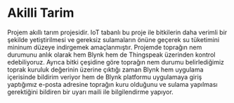 # Akilli Tarim
Projem akıllı tarım projesidir. IoT tabanlı bu proje ile bitkilerin daha verimli bir şekilde yetiştirilmesi ve gereksiz sulamaların önüne geçerek su tüketimini mininum düzeye indirgemek amaçlanmıştır. Projemde toprağın nem durumunu anlık olarak hem Blynk hem de Thingspeak üzerinden kontrol edebiliyoruz. Ayrıca bitki çeşidine göre toprağın nem durumu belirlediğimiz toprak kuruluk değerinin üzerine çıktığı zaman Blynk hem uygulama içerisinde bildirim veriyor hem de Blynk platformu uygulamaya giriş yaptığımız e-posta adresine toprağın kuru olduğunu ve sulama yapılması gerektiğini bildiren bir uyarı maili ile bilgilendirme yapıyor.
